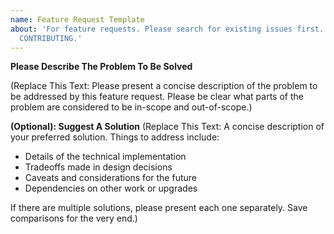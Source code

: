 ```yaml
---
name: Feature Request Template
about: 'For feature requests. Please search for existing issues first. Also see
  CONTRIBUTING.'
---
```


**Please Describe The Problem To Be Solved**

(Replace This Text: Please present a concise description of the problem to be
addressed by this feature request. Please be clear what parts of the problem are
considered to be in-scope and out-of-scope.)

**(Optional): Suggest A Solution** (Replace This Text: A concise description of
your preferred solution. Things to address include:

- Details of the technical implementation
- Tradeoffs made in design decisions
- Caveats and considerations for the future
- Dependencies on other work or upgrades

If there are multiple solutions, please present each one separately. Save
comparisons for the very end.)
